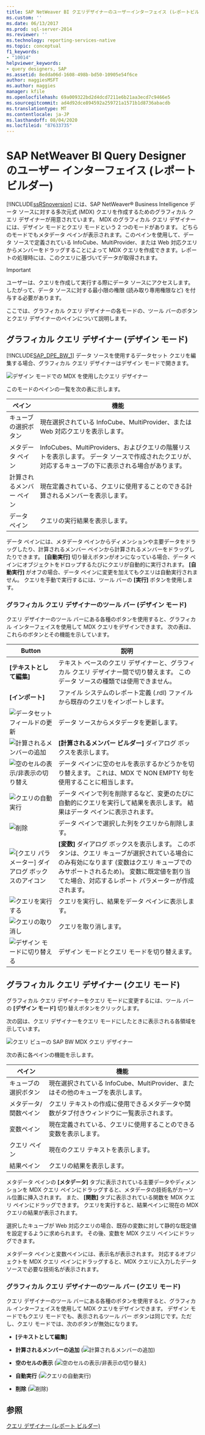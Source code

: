 ```yaml
---
title: SAP NetWeaver BI クエリデザイナーのユーザーインターフェイス (レポートビルダー) |Microsoft Docs
ms.custom: ''
ms.date: 06/13/2017
ms.prod: sql-server-2014
ms.reviewer: ''
ms.technology: reporting-services-native
ms.topic: conceptual
f1_keywords:
- "10014"
helpviewer_keywords:
- query designers, SAP
ms.assetid: 8edda06d-1608-498b-bd50-10905e54f6ce
author: maggiesMSFT
ms.author: maggies
manager: kfile
ms.openlocfilehash: 69a009322bd2d4dcd7211e6b21aa3ecd7c9466e5
ms.sourcegitcommit: ad4d92dce894592a259721a1571b1d8736abacdb
ms.translationtype: MT
ms.contentlocale: ja-JP
ms.lasthandoff: 08/04/2020
ms.locfileid: "87633735"
---
```

# <a name="sap-netweaver-bi-query-designer-user-interface-report-builder"></a>SAP NetWeaver BI Query Designer のユーザー インターフェイス (レポート ビルダー)
  [!INCLUDE[ssRSnoversion](../includes/ssrsnoversion-md.md)] には、SAP NetWeaver® Business Intelligence データ ソースに対する多次元式 (MDX) クエリを作成するためのグラフィカル クエリ デザイナーが用意されています。 MDX のグラフィカル クエリ デザイナーには、デザイン モードとクエリ モードという 2 つのモードがあります。 どちらのモードでもメタデータ ペインが表示されます。このペインを使用して、データ ソースで定義されている InfoCube、MultiProvider、または Web 対応クエリからメンバーをドラッグすることによって MDX クエリを作成できます。レポートの処理時には、このクエリに基づいてデータが取得されます。

> [!IMPORTANT]
>  ユーザーは、クエリを作成して実行する際にデータ ソースにアクセスします。 したがって、データ ソースに対する最小限の権限 (読み取り専用権限など) を付与する必要があります。

 ここでは、グラフィカル クエリ デザイナーの各モードの、ツール バーのボタンとクエリ デザイナーのペインについて説明します。

## <a name="graphical-query-designer-in-design-mode"></a>グラフィカル クエリ デザイナー (デザイン モード)
 [!INCLUDE[SAP_DPE_BW_1](../includes/sap-dpe-bw-1-md.md)] データ ソースを使用するデータセット クエリを編集する場合、グラフィカル クエリ デザイナーはデザイン モードで開きます。

 ![デザイン モードでの MDX を使用したクエリ デザイナー](media/rsqd-dssapbw-mdx-designmode.gif "デザイン モードでの MDX を使用したクエリ デザイナー")

 このモードのペインの一覧を次の表に示します。

|ペイン|機能|
|----------|--------------|
|キューブの選択ボタン|現在選択されている InfoCube、MultiProvider、または Web 対応クエリを表示します。|
|メタデータ ペイン|InfoCubes、MultiProviders、およびクエリの階層リストを表示します。 データ ソースで作成されたクエリが、対応するキューブの下に表示される場合があります。|
|計算されるメンバー ペイン|現在定義されている、クエリに使用することのできる計算されるメンバーを表示します。|
|データ ペイン|クエリの実行結果を表示します。|

 データ ペインには、メタデータ ペインからディメンションや主要データをドラッグしたり、計算されるメンバー ペインから計算されるメンバーをドラッグしたりできます。 **[自動実行]** 切り替えボタンがオンになっている場合、データ ペインにオブジェクトをドロップするたびにクエリが自動的に実行されます。 **[自動実行]** がオフの場合、データ ペインに変更を加えてもクエリは自動実行されません。 クエリを手動で実行するには、ツール バーの **[実行]** ボタンを使用します。

### <a name="toolbar-for-the-graphical-query-designer-in-design-mode-toolbar"></a>グラフィカル クエリ デザイナーのツール バー (デザイン モード)
 クエリ デザイナーのツール バーにある各種のボタンを使用すると、グラフィカル インターフェイスを使用して MDX クエリをデザインできます。 次の表は、これらのボタンとその機能を示しています。

|Button|説明|
|------------|-----------------|
|**[テキストとして編集]**|テキスト ベースのクエリ デザイナーと、グラフィカル クエリ デザイナー間で切り替えます。 このデータ ソースの種類では使用できません。|
|**[インポート]**|ファイル システムのレポート定義 (.rdl) ファイルから既存のクエリをインポートします。|
|![データセット フィールドの更新](media/rsqdicon-refreshfields.gif "データセット フィールドの更新")|データ ソースからメタデータを更新します。|
|![計算されるメンバーの追加](../analysis-services/media/rsqdicon-addcalculatedmember.gif "[計算されるメンバーの追加]")|**[計算されるメンバー ビルダー]** ダイアログ ボックスを表示します。|
|![空のセルの表示/非表示の切り替え](../analysis-services/media/rsqdicon-showemptycells.gif "空のセルの表示/非表示の切り替え")|データ ペインに空のセルを表示するかどうかを切り替えます。 これは、MDX で NON EMPTY 句を使用することに相当します。|
|![クエリの自動実行](../analysis-services/media/rsqdicon-autoexecute.gif "クエリの自動実行")|データ ペインで列を削除するなど、変更のたびに自動的にクエリを実行して結果を表示します。 結果はデータ ペインに表示されます。|
|![削除](../analysis-services/media/rsqdicon-delete.gif "削除")|データ ペインで選択した列をクエリから削除します。|
|![[クエリ パラメーター] ダイアログ ボックスのアイコン](../analysis-services/media/iconqueryparameter.gif "[クエリ パラメーター] ダイアログ ボックスのアイコン")|**[変数]** ダイアログ ボックスを表示します。 このボタンは、クエリ キューブが選択されている場合にのみ有効になります (変数はクエリ キューブでのみサポートされるため)。 変数に既定値を割り当てた場合、対応するレポート パラメーターが作成されます。|
|![クエリを実行する](../analysis-services/media/rsqdicon-run.gif "クエリを実行する")|クエリを実行し、結果をデータ ペインに表示します。|
|![クエリの取り消し](../analysis-services/media/rsqdicon-cancel.gif "クエリの取り消し")|クエリを取り消します。|
|![デザイン モードに切り替える](../analysis-services/media/rsqdicon-designmode.gif "デザイン モードに切り替える")|デザイン モードとクエリ モードを切り替えます。|

## <a name="graphical-query-designer-in-query-mode"></a>グラフィカル クエリ デザイナー (クエリ モード)
 グラフィカル クエリ デザイナーをクエリ モードに変更するには、ツール バーの **[デザイン モード]** 切り替えボタンをクリックします。

 次の図は、クエリ デザイナーをクエリ モードにしたときに表示される各領域を示しています。

 ![クエリ ビューの SAP BW MDX クエリ デザイナー](media/rsqd-dssapbw-mdx-querymode.gif "クエリ ビューの SAP BW MDX クエリ デザイナー")

 次の表に各ペインの機能を示します。

|ペイン|機能|
|----------|--------------|
|キューブの選択ボタン|現在選択されている InfoCube、MultiProvider、またはその他のキューブを表示します。|
|メタデータ/関数ペイン|クエリ テキストの作成に使用できるメタデータや関数がタブ付きウィンドウに一覧表示されます。|
|変数ペイン|現在定義されている、クエリに使用することのできる変数を表示します。|
|クエリ ペイン|現在のクエリ テキストを表示します。|
|結果ペイン|クエリの結果を表示します。|

 メタデータ ペインの **[メタデータ]** タブに表示されている主要データやディメンションを MDX クエリ ペインにドラッグすると、メタデータの技術名がカーソル位置に挿入されます。 また、 **[関数]** タブに表示されている関数を MDX クエリ ペインにドラッグできます。 クエリを実行すると、結果ペインに現在の MDX クエリの結果が表示されます。

 選択したキューブが Web 対応クエリの場合、既存の変数に対して静的な既定値を設定するように求められます。 その後、変数を MDX クエリ ペインにドラッグできます。

 メタデータ ペインと変数ペインには、表示名が表示されます。 対応するオブジェクトを MDX クエリ ペインにドラッグすると、MDX クエリに入力したデータ ソースで必要な技術名が表示されます。

### <a name="toolbar-for-the-graphical-query-designer-in-query-mode"></a>グラフィカル クエリ デザイナーのツール バー (クエリ モード)
 クエリ デザイナーのツール バーにある各種のボタンを使用すると、グラフィカル インターフェイスを使用して MDX クエリをデザインできます。 デザイン モードでもクエリ モードでも、表示されるツール バー ボタンは同じです。ただし、クエリ モードでは、次のボタンが無効になります。

-   **[テキストとして編集]**

-   **計算されるメンバーの追加** (![計算されるメンバーの追加](../analysis-services/media/rsqdicon-addcalculatedmember.gif "[計算されるメンバーの追加]"))

-   **空のセルの表示** (![空のセルの表示/非表示の切り替え](../analysis-services/media/rsqdicon-showemptycells.gif "空のセルの表示/非表示の切り替え"))

-   **自動実行** (![クエリの自動実行](../analysis-services/media/rsqdicon-autoexecute.gif "クエリの自動実行"))

-   **削除** (![削除](../analysis-services/media/rsqdicon-delete.gif "削除"))

## <a name="see-also"></a>参照
 [クエリ デザイナー &#40;レポート ビルダー&#41;](../../2014/reporting-services/query-designers-report-builder.md)



